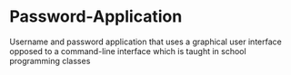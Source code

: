 # Password-Application
Username and password application that uses a graphical user interface opposed to a command-line interface which is taught in school programming classes
